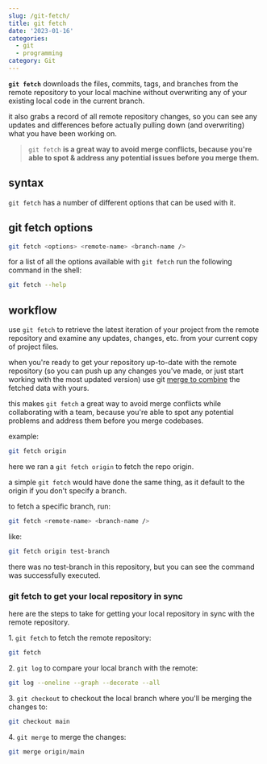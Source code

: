 ```yaml
---
slug: /git-fetch/
title: git fetch
date: '2023-01-16'
categories:
  - git
  - programming
category: Git
---
```


**`git fetch`** downloads the files, commits, tags, and branches from the remote repository to your local machine without overwriting any of your existing local code in the current branch.

it also grabs a record of all remote repository changes, so you can see any updates and differences before actually pulling down (and overwriting) what you have been working on.

>
> `git fetch` **is a great way to avoid merge conflicts, because you're able to spot & address any potential issues before you merge them.**

## syntax

`git fetch` has a number of different options that can be used with it.

## git fetch options

```bash
git fetch <options> <remote-name> <branch-name />
```

for a list of all the options available with `git fetch` run the following command in the shell:

```bash
git fetch --help
```

## workflow

use `git fetch` to retrieve the latest iteration of your project from the remote repository and examine any updates, changes, etc. from your current copy of project files.

when you're ready to get your repository up-to-date with the remote repository (so you can push up any changes you've made, or just start working with the most updated version) use git [merge to combine](https://devinschumacher.com/how-to-combine-merge-multiple-csv-or-excel-files-for-mac-pc/) the fetched data with yours.

this makes `git fetch` a great way to avoid merge conflicts while collaborating with a team, because you're able to spot any potential problems and address them before you merge codebases.

example:

```bash
git fetch origin
```


here we ran a `git fetch origin` to fetch the repo origin.

a simple `git fetch` would have done the same thing, as it default to the origin if you don't specify a branch.

to fetch a specific branch, run:

```bash
git fetch <remote-name> <branch-name />
```

like:

```bash
git fetch origin test-branch
```


there was no test-branch in this repository, but you can see the command was successfully executed.

### git fetch to get your local repository in sync

here are the steps to take for getting your local repository in sync with the remote repository.

1\. `git fetch` to fetch the remote repository:

```bash
git fetch
```

2\. `git log` to compare your local branch with the remote:

```bash
git log --oneline --graph --decorate --all
```

3\. `git checkout` to checkout the local branch where you'll be merging the changes to:

```bash
git checkout main
```

4\. `git merge` to merge the changes:

```bash
git merge origin/main
```
